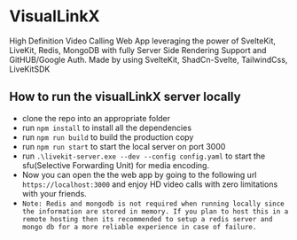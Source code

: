 # VisualLinkX
High Definition Video Calling Web App leveraging the power of SvelteKit, LiveKit, Redis, MongoDB with fully Server Side Rendering Support and GitHUB/Google Auth.
Made by using SvelteKit, ShadCn-Svelte, TailwindCss, LiveKitSDK  
## How to run the visualLinkX server locally  
- clone the repo into an appropriate folder
- run ``npm install`` to install all the dependencies
- run ``npm run build`` to build the production copy
- run ``npm run start`` to start the local server on port 3000
- run ``.\livekit-server.exe --dev --config config.yaml`` to start the sfu(Selective Forwarding Unit) for media encoding.
- Now you can open the the web app by going to the following url ``https://localhost:3000`` and enjoy HD video calls with zero limitations with your friends.
- ``Note: Redis and mongodb is not required when running locally since the information are stored in memory. If you plan to host this in a remote hosting then its recommended to setup a redis server and mongo db for a more reliable experience in case of failure.``
